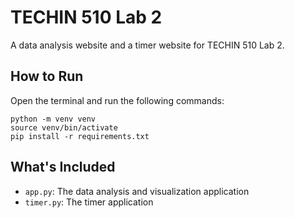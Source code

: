 # TECHIN 510 Lab 2

A data analysis website and a timer website for TECHIN 510 Lab 2.

## How to Run

Open the terminal and run the following commands:

```
python -m venv venv
source venv/bin/activate
pip install -r requirements.txt
```

## What's Included

- `app.py`: The data analysis and visualization application
- `timer.py`: The timer application
